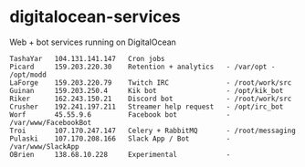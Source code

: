# digitalocean-services
Web + bot services running on DigitalOcean

    TashaYar   104.131.141.147   Cron jobs
    Picard     159.203.220.30    Retention + analytics   - /var/opt - /opt/modd
    LaForge    159.203.220.79    Twitch IRC              - /root/work/src
    Guinan     159.203.250.4     Kik bot                 - /opt/kik_bot
    Riker      162.243.150.21    Discord bot             - /root/work/src
    Crusher    192.241.197.211   Streamer help request   - /opt/irc_bot
    Worf       45.55.9.6         Facebook bot            - /var/www/FacebookBot
    Troi       107.170.247.147   Celery + RabbitMQ       - /root/messaging
    Pulaski    107.170.208.166   Slack App / Bot         - /var/www/SlackApp
    OBrien     138.68.10.228     Experimental            - 
